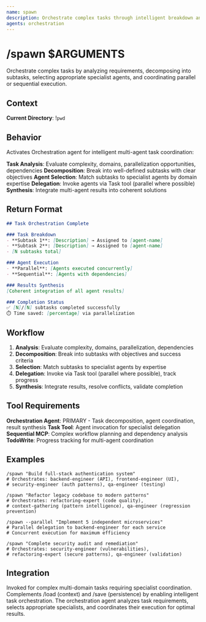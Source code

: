 ```yaml
---
name: spawn
description: Orchestrate complex tasks through intelligent breakdown and specialist agent delegation
agents: orchestration
---
```


# /spawn $ARGUMENTS

Orchestrate complex tasks by analyzing requirements, decomposing into subtasks, selecting appropriate specialist agents, and coordinating parallel or sequential execution.

## Context

**Current Directory**: !`pwd`

## Behavior

Activates Orchestration agent for intelligent multi-agent task coordination:

**Task Analysis**: Evaluate complexity, domains, parallelization opportunities, dependencies
**Decomposition**: Break into well-defined subtasks with clear objectives
**Agent Selection**: Match subtasks to specialist agents by domain expertise
**Delegation**: Invoke agents via Task tool (parallel where possible)
**Synthesis**: Integrate multi-agent results into coherent solutions

## Return Format

```markdown
## Task Orchestration Complete

### Task Breakdown
- **Subtask 1**: [Description] → Assigned to [agent-name]
- **Subtask 2**: [Description] → Assigned to [agent-name]
- [N subtasks total]

### Agent Execution
- **Parallel**: [Agents executed concurrently]
- **Sequential**: [Agents with dependencies]

### Results Synthesis
[Coherent integration of all agent results]

### Completion Status
✅ [N]/[N] subtasks completed successfully
⏱️ Time saved: [percentage] via parallelization
```

## Workflow

1. **Analysis**: Evaluate complexity, domains, parallelization, dependencies
2. **Decomposition**: Break into subtasks with objectives and success criteria
3. **Selection**: Match subtasks to specialist agents by expertise
4. **Delegation**: Invoke via Task tool (parallel where possible), track progress
5. **Synthesis**: Integrate results, resolve conflicts, validate completion

## Tool Requirements

**Orchestration Agent**: PRIMARY - Task decomposition, agent coordination, result synthesis
**Task Tool**: Agent invocation for specialist delegation
**Sequential MCP**: Complex workflow planning and dependency analysis
**TodoWrite**: Progress tracking for multi-agent coordination

## Examples

```
/spawn "Build full-stack authentication system"
# Orchestrates: backend-engineer (API), frontend-engineer (UI),
# security-engineer (auth patterns), qa-engineer (testing)

/spawn "Refactor legacy codebase to modern patterns"
# Orchestrates: refactoring-expert (code quality),
# context-gathering (pattern intelligence), qa-engineer (regression prevention)

/spawn --parallel "Implement 5 independent microservices"
# Parallel delegation to backend-engineer for each service
# Concurrent execution for maximum efficiency

/spawn "Complete security audit and remediation"
# Orchestrates: security-engineer (vulnerabilities),
# refactoring-expert (secure patterns), qa-engineer (validation)
```

## Integration

Invoked for complex multi-domain tasks requiring specialist coordination. Complements /load (context) and /save (persistence) by enabling intelligent task orchestration. The orchestration agent analyzes task requirements, selects appropriate specialists, and coordinates their execution for optimal results.
